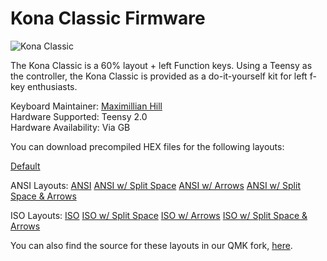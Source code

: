 # Kona Classic Firmware

![Kona Classic](http://i.imgur.com/7twIpuB.jpg)

The Kona Classic is a 60% layout + left Function keys. Using a Teensy as the controller, the Kona Classic is provided as a do-it-yourself kit for left f-key enthusiasts.

Keyboard Maintainer: [Maximillian Hill](https://github.com/DangerousParts)  
Hardware Supported: Teensy 2.0  
Hardware Availability: Via GB

You can download precompiled HEX files for the following layouts:

[Default](layout_images/default.png)

ANSI Layouts:
[ANSI](layout_images/ansi.png)
[ANSI w/ Split Space](layout_images/ansi_split.png)
[ANSI w/ Arrows](layout_images/ansi_arrows.png)
[ANSI w/ Split Space & Arrows](layout_images/ansi_split_arrows.png)

ISO Layouts:
[ISO](layout_images/iso.png)
[ISO w/ Split Space](layout_images/iso_split.png)
[ISO w/ Arrows](layout_images/iso_arrows.png)
[ISO w/ Split Space & Arrows](layout_images/iso_split_arrows.png)

You can also find the source for these layouts in our QMK fork, [here](https://github.com/DangerousParts/qmk_firmware).